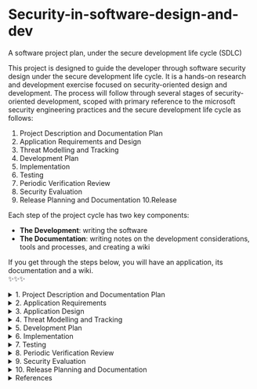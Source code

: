 # Security-in-software-design-and-dev
A software project plan, under the secure development life cycle (SDLC)

This project is designed to guide the developer through software security design under the secure development life cycle. It is a hands-on research and development exercise focused on security-oriented design and development. The process will follow through several stages of security-oriented development, scoped with primary reference to the microsoft security engineering practices and the secure development life cycle as follows:
1. Project Description and Documentation Plan 
2. Application Requirements and Design 
3. Threat Modelling and Tracking
4. Development Plan
5. Implementation
6. Testing
7. Periodic Verification Review
8. Security Evaluation
9. Release Planning and Documentation
10.Release

Each step of the project cycle has two key components:
- **The Development**: writing the software
- **The Documentation**: writing notes on the development considerations, tools and processes, and creating a wiki 

If you get through the steps below, you will have an application, its documentation and a wiki.
</br>
✨✨✨</br>


<details><summary>1. Project Description and Documentation Plan</summary>
<p>
           
...

</p>
</details>

<details><summary>2. Application Requirements </summary>
<p>
           
...

</p>
</details>

<details><summary>3. Application Design </summary>
<p>
           
...

</p>
</details>

<details><summary>4. Threat Modelling and Tracking</summary>
<p>
           
...

</p>
</details>

<details><summary>5. Development Plan</summary>
<p>
           
...

</p>
</details>

<details><summary>6. Implementation</summary>
<p>
           
...

</p>
</details>

<details><summary>7. Testing</summary>
<p>
           
...

</p>
</details>

<details><summary>8. Periodic Verification Review</summary>
<p>
           
...

</p>
</details>

<details><summary>9. Security Evaluation</summary>
<p>
           
...

</p>
</details>

<details><summary>10. Release Planning and Documentation</summary>
<p>
           
...

</p>
</details>
<details><summary>References </summary>
<p>
           
- Microsoft SDL (https://www.microsoft.com/en-us/securityengineering/sdl/practices)
- OWASP top ten proactive controls (https://owasp.org/www-project-proactive-controls/) 
           
</p>
</details>
